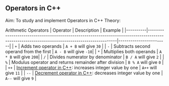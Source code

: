 ## Operators in C++
Aim: To study and implement Operators in C++
Theory:

 Arithmetic Operators
| Operator | Description                                                                                                                                 | Example |
|----------|---------------------------------------------------------------------------------------------------------------------------------------------|------------------------|
| `+`      | Adds two operands                                                                                                                           | `A + B` will give `30` |
| `-`      | Subtracts second operand from the first                                                                                                     | `A - B` will give `-10`|
| `*`      | Multiplies both operands                                                                                                                    | `A * B` will give `200`|
| `/`      | Divides numerator by denominator                                                                                                            | `B / A` will give `2`  |
| `%`      | Modulus operator and returns remainder after division                                                                                       | `B % A` will give `0`  |
| `++`     | [Increment operator in C++](https://www.tutorialspoint.com/cplusplus/cpp_increment_decrement_operators.htm): increases integer value by one | `A++` will give `11`   |
| `--`     | [Decrement operator in C++](https://www.tutorialspoint.com/cplusplus/cpp_increment_decrement_operators.htm): decreases integer value by one | `A--` will give `9`    |
